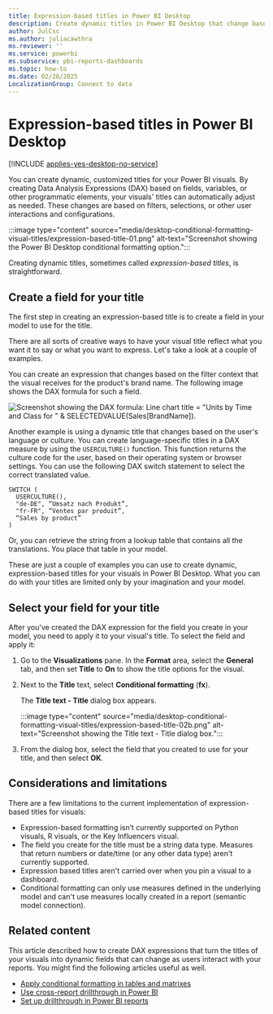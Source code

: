 ```yaml
---
title: Expression-based titles in Power BI Desktop
description: Create dynamic titles in Power BI Desktop that change based on programmatic expressions, using conditional programmatic formatting.
author: JulCsc
ms.author: juliacawthra
ms.reviewer: ''
ms.service: powerbi
ms.subservice: pbi-reports-dashboards
ms.topic: how-to
ms.date: 02/28/2025
LocalizationGroup: Connect to data
---
```

# Expression-based titles in Power BI Desktop

[!INCLUDE [applies-yes-desktop-no-service](../includes/applies-yes-desktop-no-service.md)]

You can create dynamic, customized titles for your Power BI visuals. By creating Data Analysis Expressions (DAX) based on fields, variables, or other programmatic elements, your visuals' titles can automatically adjust as needed. These changes are based on filters, selections, or other user interactions and configurations.

:::image type="content" source="media/desktop-conditional-formatting-visual-titles/expression-based-title-01.png" alt-text="Screenshot showing the Power BI Desktop conditional formatting option.":::

Creating dynamic titles, sometimes called *expression-based titles*, is straightforward.

## Create a field for your title

The first step in creating an expression-based title is to create a field in your model to use for the title.

There are all sorts of creative ways to have your visual title reflect what you want it to say or what you want to express. Let's take a look at a couple of examples.

You can create an expression that changes based on the filter context that the visual receives for the product's brand name. The following image shows the DAX formula for such a field.

![Screenshot showing the DAX formula: Line chart title = "Units by Time and Class for " & SELECTEDVALUE(Sales[BrandName]).](media/desktop-conditional-formatting-visual-titles/expression-based-title-02.png)

Another example is using a dynamic title that changes based on the user's language or culture. You can create language-specific titles in a DAX measure by using the `USERCULTURE()` function. This function returns the culture code for the user, based on their operating system or browser settings. You can use the following DAX switch statement to select the correct translated value.

```dax
SWITCH (
  USERCULTURE(),
  "de-DE", “Umsatz nach Produkt”,
  "fr-FR", “Ventes par produit”,
  “Sales by product”
)
```

Or, you can retrieve the string from a lookup table that contains all the translations. You place that table in your model.

These are just a couple of examples you can use to create dynamic, expression-based titles for your visuals in Power BI Desktop. What you can do with your titles are limited only by your imagination and your model.

## Select your field for your title

After you've created the DAX expression for the field you create in your model, you need to apply it to your visual's title. To select the field and apply it:

1. Go to the **Visualizations** pane. In the **Format** area, select the **General** tab, and then set **Title** to **On** to show the title options for the visual.

1. Next to the **Title** text, select **Conditional formatting** (**fx**).

   The **Title text - Title** dialog box appears.

   :::image type="content" source="media/desktop-conditional-formatting-visual-titles/expression-based-title-02b.png" alt-text="Screenshot showing the Title text - Title dialog box.":::

1. From the dialog box, select the field that you created to use for your title, and then select **OK**.

## Considerations and limitations

There are a few limitations to the current implementation of expression-based titles for visuals:

* Expression-based formatting isn’t currently supported on Python visuals, R visuals, or the Key Influencers visual.
* The field you create for the title must be a string data type. Measures that return numbers or date/time (or any other data type) aren't currently supported.
* Expression based titles aren't carried over when you pin a visual to a dashboard.
* Conditional formatting can only use measures defined in the underlying model and can't use measures locally created in a report (semantic model connection).

## Related content

This article described how to create DAX expressions that turn the titles of your visuals into dynamic fields that can change as users interact with your reports. You might find the following articles useful as well.

* [Apply conditional formatting in tables and matrixes](desktop-conditional-table-formatting.md)
* [Use cross-report drillthrough in Power BI](desktop-cross-report-drill-through.md)
* [Set up drillthrough in Power BI reports](desktop-drillthrough.md)
